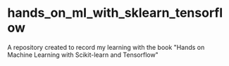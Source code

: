 # hands_on_ml_with_sklearn_tensorflow
A repository created to record my learning with the book "Hands on Machine Learning with Scikit-learn and Tensorflow"
